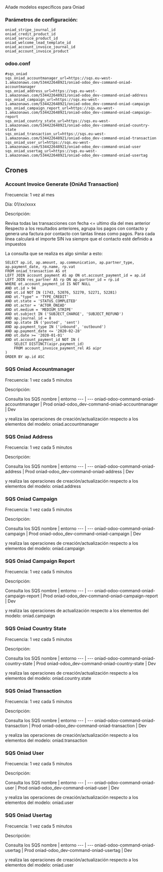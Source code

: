 Añade modelos específicos para Oniad

### Parámetros de configuración:
```
oniad_stripe_journal_id
oniad_credit_product_id
oniad_service_product_id
oniad_welcome_lead_template_id
oniad_account_invoice_journal_id
oniad_account_invoice_product
``` 

### odoo.conf
```
#sqs_oniad
sqs_oniad_accountmanager_url=https://sqs.eu-west-1.amazonaws.com/534422648921/oniad-odoo_dev-command-oniad-accountmanager
sqs_oniad_address_url=https://sqs.eu-west-1.amazonaws.com/534422648921/oniad-odoo_dev-command-oniad-address
sqs_oniad_campaign_url=https://sqs.eu-west-1.amazonaws.com/534422648921/oniad-odoo_dev-command-oniad-campaign
sqs_oniad_campaign_report_url=https://sqs.eu-west-1.amazonaws.com/534422648921/oniad-odoo_dev-command-oniad-campaign-report
sqs_oniad_country_state_url=https://sqs.eu-west-1.amazonaws.com/534422648921/oniad-odoo_dev-command-oniad-country-state
sqs_oniad_transaction_url=https://sqs.eu-west-1.amazonaws.com/534422648921/oniad-odoo_dev-command-oniad-transaction
sqs_oniad_user_url=https://sqs.eu-west-1.amazonaws.com/534422648921/oniad-odoo_dev-command-oniad-user
sqs_oniad_usertag_url=https://sqs.eu-west-1.amazonaws.com/534422648921/oniad-odoo_dev-command-oniad-usertag
``` 

## Crones

### Account Invoice Generate (OniAd Transaction) 
Frecuencia: 1 vez al mes

Día: 01/xx/xxxx

Descripción: 

Revisa todas las transacciones con fecha <= ultimo día del mes anterior
Respecto a los resultados anteriores, agrupa los pagos con contacto y genera una factura por contacto con tantas líneas como pagos.
Para cada línea calculará el importe SIN iva siempre que el contacto esté definido a impuestos

La consulta que se realiza es algo similar a esto:
```
SELECT ap.id, ap.amount, ap.communication, ap.partner_type, ap.payment_date, rp.name, rp.vat
FROM oniad_transaction AS ot
LEFT JOIN account_payment AS ap ON ot.account_payment_id = ap.id
LEFT JOIN res_partner AS rp ON ap.partner_id = rp.id
WHERE ot.account_payment_id IS NOT NULL
AND ot.id > 94
AND ot.id NOT IN (1743, 52076, 52270, 52271, 52281)
AND ot."type" = 'TYPE_CREDIT'
AND ot.state = 'STATUS_COMPLETED'
AND ot.actor = 'ACTOR_ONIAD'
AND ot.medium = 'MEDIUM_STRIPE'
AND ot.subject IN ('SUBJECT_CHARGE', 'SUBJECT_REFUND')
AND ap.journal_id = 8
AND ap.state IN ('posted', 'sent')
AND ap.payment_type IN ('inbound', 'outbound')
AND ap.payment_date <= '2020-02-28'
AND ot.date >= '2020-01-01'
AND ot.account_payment_id NOT IN (
	SELECT DISTINCT(aipr.payment_id)
	FROM account_invoice_payment_rel AS aipr
)
ORDER BY ap.id ASC
```

### SQS Oniad Accountmanager 
Frecuencia: 1 vez cada 5 minutos

Descripción: 

Consulta los SQS
nombre | entorno
--- | ---
oniad-odoo-command-oniad-accountmanager | Prod
oniad-odoo_dev-command-oniad-accountmanager | Dev

y realiza las operaciones de creación/actualización respecto a los elementos del modelo: oniad.accountmanager

### SQS Oniad Address 
Frecuencia: 1 vez cada 5 minutos

Descripción: 

Consulta los SQS
nombre | entorno
--- | ---
oniad-odoo-command-oniad-address | Prod
oniad-odoo_dev-command-oniad-address | Dev

y realiza las operaciones de creación/actualización respecto a los elementos del modelo: oniad.address

### SQS Oniad Campaign 
Frecuencia: 1 vez cada 5 minutos

Descripción: 

Consulta los SQS
nombre | entorno
--- | ---
oniad-odoo-command-oniad-campaign | Prod
oniad-odoo_dev-command-oniad-campaign | Dev

y realiza las operaciones de creación/actualización respecto a los elementos del modelo: oniad.campaign

### SQS Oniad Campaign Report 
Frecuencia: 1 vez cada 5 minutos

Descripción: 

Consulta los SQS
nombre | entorno
--- | ---
oniad-odoo-command-oniad-campaign-report | Prod
oniad-odoo_dev-command-oniad-campaign-report | Dev

y realiza las operaciones de actualización respecto a los elementos del modelo: oniad.campaign

### SQS Oniad Country State
Frecuencia: 1 vez cada 5 minutos

Descripción: 

Consulta los SQS
nombre | entorno
--- | ---
oniad-odoo-command-oniad-country-state | Prod
oniad-odoo_dev-command-oniad-country-state | Dev

y realiza las operaciones de creación/actualización respecto a los elementos del modelo: oniad.country.state

### SQS Oniad Transaction 
Frecuencia: 1 vez cada 5 minutos

Descripción: 

Consulta los SQS
nombre | entorno
--- | ---
oniad-odoo-command-oniad-transaction | Prod
oniad-odoo_dev-command-oniad-transaction | Dev

y realiza las operaciones de creación/actualización respecto a los elementos del modelo: oniad.transaction

### SQS Oniad User
Frecuencia: 1 vez cada 5 minutos

Descripción: 

Consulta los SQS
nombre | entorno
--- | ---
oniad-odoo-command-oniad-user | Prod
oniad-odoo_dev-command-oniad-user | Dev

y realiza las operaciones de creación/actualización respecto a los elementos del modelo: oniad.user

### SQS Oniad Usertag 
Frecuencia: 1 vez cada 5 minutos

Descripción: 

Consulta los SQS
nombre | entorno
--- | ---
oniad-odoo-command-oniad-usertag | Prod
oniad-odoo_dev-command-oniad-usertag | Dev

y realiza las operaciones de creación/actualización respecto a los elementos del modelo: oniad.user
